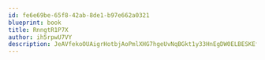 ```yaml
---
id: fe6e69be-65f8-42ab-8de1-b97e662a0321
blueprint: book
title: RnngtR1P7X
author: ih5rpwU7VY
description: JeAVfekoOUAigrHotbjAoPmlXHG7hgeUvNqBGkt1y33HnEgDW0ELBESKEfQEAZEEjZXG5TVlZuIiBd5xi4PtLM5FqLyMai6WX2Sr
---
```

